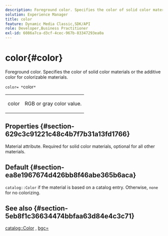 ```yaml
---
description: Foreground color. Specifies the color of solid color materials or the additive color for colorizable materials.
solution: Experience Manager
title: color
feature: Dynamic Media Classic,SDK/API
role: Developer,Business Practitioner
exl-id: 6086a7ca-d3cf-4cec-967b-83347293ea0a
---
```

# color{#color}

Foreground color. Specifies the color of solid color materials or the additive color for colorizable materials.

 `color= *`color`*`

<table id="simpletable_C5AF9074CCA64EA5921772DF3F7E0F55"> 
 <tr class="strow"> 
  <td class="stentry"> <p><span class="varname"> color</span> </p> </td> 
  <td class="stentry"> <p>RGB or gray color value. </p></td> 
 </tr> 
</table>

## Properties {#section-629c3c91221c48c4b7f7b31a13fd1766}

Material attribute. Required for solid color materials, optional for all other materials.

## Default {#section-ea8e1967674d426bb8f46abe365b6aca}

`catalog::Color` if the material is based on a catalog entry. Otherwise, `none` for no colorizing.

## See also {#section-5eb8f1c36634474bbfaa63d84e4c3c71}

[catalog::Color](../../../../../ir-api/material-cat/image-rendering-api-ref/c-ir-material-catalog/c-ir-material-data-reference/r-ir-cat-color.md#reference-7639487fe0ac48beb9e8afa4dc845552) , [bgc=](../../../../../ir-api/http-protocol/image-rendering-api-ref/c-ir-http-protocol-ref/c-ir-http-protocol-command-reference/r-ir-bgc.md#reference-3f5c78cea01c4a85aa582076d23aebb0)
